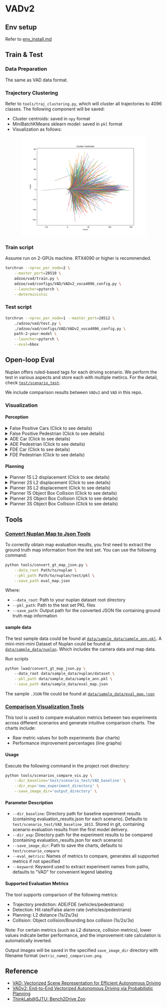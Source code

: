# VADv2

## Env setup

Refer to [env_install.md](docs/env_install.md)

## Train & Test

### Data Preparation

The same as VAD data format. 

### Trajectory Clustering

Refer to `tools/traj_clustering.py`, which will cluster all trajectories to 4096 classes. The following component will be saved:

- Cluster centroids: saved in `npy` format
- MiniBatchKMeans sklearn model: saved in `pkl` format
- Visualization as follows: 

<p align="center">
<img src="data/traj_clusters/4096/cluster_centroids.png" alt="traj cluster" width="400">
</p>

### Train script

Assume run on 2-GPUs machine. RTX4090 or higher is recommended.

```bash
torchrun --nproc_per_node=2 \
    --master_port=28510 \
    adzoo/vad/train.py \
    adzoo/vad/configs/VAD/VADv2_voca4096_config.py \
    --launcher=pytorch \
    --deterministic
```

### Test script

```bash
torchrun --nproc_per_node=1 --master_port=28512 \
    ./adzoo/vad/test.py \
    ./adzoo/vad/configs/VAD/VADv2_voca4096_config.py \
    path-2-your-model \
    --launcher=pytorch \
    --eval=bbox
```


## Open-loop Eval

Nuplan offers ruled-based tags for each driving scenario. We perform the test in various aspects and store each with multiple metircs. For the detail, check [`test/scenario_test`](test/scenario_test). 

We include comparison results between ``VADv2`` and ``VAD`` in this repo.

### Visualization

#### Perception

<details>
<summary>False Positive Cars (Click to see details)</summary>
<img src="docs/asset/vadv2_baseline/fp_car_comparison.png" alt="Planner 1S L2 displacement">
</details>

<details>
<summary>False Positive Pedestrian (Click to see details)</summary>
<img src="docs/asset/vadv2_baseline/fp_pedestrian_comparison.png" alt="Planner 1S L2 displacement">
</details>

<details>
<summary>ADE Car (Click to see details)</summary>
<img src="docs/asset/vadv2_baseline/ADE_car_comparison.png" alt="Planner 1S L2 displacement">
</details>

<details>
<summary>ADE Pedestrian (Click to see details)</summary>
<img src="docs/asset/vadv2_baseline/ADE_pedestrian_comparison.png" alt="Planner 1S L2 displacement">
</details>

<details>
<summary>FDE Car (Click to see details)</summary>
<img src="docs/asset/vadv2_baseline/FDE_car_comparison.png" alt="Planner 1S L2 displacement">
</details>

<details>
<summary>FDE Pedestrian (Click to see details)</summary>
<img src="docs/asset/vadv2_baseline/FDE_pedestrian_comparison.png" alt="Planner 1S L2 displacement">
</details>


#### Planning

<details>
<summary>Planner 1S L2 displacement (Click to see details)</summary>
<img src="docs/asset/vadv2_baseline/plan_L2_1s_comparison.png" alt="Planner 1S L2 displacement">
</details>


<details>
<summary>Planner 2S L2 displacement (Click to see details)</summary>
<img src="docs/asset/vadv2_baseline/plan_L2_2s_comparison.png" alt="Planner 2S L2 displacement">
</details>

<details>
<summary>Planner 3S L2 displacement (Click to see details)</summary>
<img src="docs/asset/vadv2_baseline/plan_L2_3s_comparison.png" alt="Planner 3S L2 displacement">
</details>

<details>
<summary>Planner 1S Object Box Collision (Click to see details)</summary>
<img src="docs/asset/vadv2_baseline/plan_obj_box_col_1s_comparison.png" alt="Planner 1S Object Box Collision">
</details>


<details>
<summary>Planner 2S Object Box Collision (Click to see details)</summary>
<img src="docs/asset/vadv2_baseline/plan_obj_box_col_2s_comparison.png" alt="Planner 2S Object Box Collision">
</details>

<details>
<summary>Planner 3S Object Box Collision (Click to see details)</summary>
<img src="docs/asset/vadv2_baseline/plan_obj_box_col_3s_comparison.png" alt="Planner 3S Object Box Collision">
</details>

## Tools


### [Convert Nuplan Map to Json Tools](tools/convert_gt_map_json.py)

To correctly obtain map evaluation results, you first need to extract the ground truth map information from the test set. You can use the following command:

```bash
python tools/convert_gt_map_json.py \
    --data_root Path/to/nuplan \
    --pkl_path Path/to/nuplan/test/pkl \
    --save_path eval_map.json
```

Where:
- `--data_root`: Path to your nuplan dataset root directory
- `--pkl_path`: Path to the test set PKL files
- `--save_path`: Output path for the converted JSON file containing ground truth map information

#### sample data

The test sample data could be found at [``data/sample_data/sample_ann.pkl``](data/sample_data/sample_ann.pkl). A mini-mini-mini Dataset of Nuplan could be found at [``data/sample_data/nuplan``](data/sample_data/nuplan). Which includes the camera data and map data.

Run scripts

```bash
python lwad/convert_gt_map_json.py \            
    --data_root data/sample_data/nuplan/dataset \
    --pkl_path data/sample_data/sample_ann.pkl \
    --save_path data/sample_data/eval_map.json
```

The sample `.JSON` file could be found at [`data/sample_data/eval_map.json`](data/sample_data/eval_map.json)



### [Comparison Visualization Tools](tools/scenarios_compare_vis.py)

This tool is used to compare evaluation metrics between two experiments across different scenarios and generate intuitive comparison charts. The charts include:
- Raw metric values for both experiments (bar charts)
- Performance improvement percentages (line graphs)

#### Usage

Execute the following command in the project root directory:

```bash
python tools/scenarios_compare_vis.py \
    --dir_baseline='test/scenario_test/VAD_baseline' \
    --dir_exp='new_experiment_directory' \
    --save_image_dir='output_directory' \
```

#### Parameter Description

- `--dir_baseline`: Directory path for baseline experiment results (containing evaluation_results.json for each scenario). Defaults to `test/scenario_test/VAD_baseline_1013`. Stored in git, containing scenario evaluation results from the first model delivery.
- `--dir_exp`: Directory path for the experiment results to be compared (containing evaluation_results.json for each scenario)
- `--save_image_dir`: Path to save the charts, defaults to `test/scenario_compare`
- `--eval_metrics`: Names of metrics to compare, generates all supported metrics if not specified
- `--keyword`: Keyword used to extract experiment names from paths, defaults to "VAD" for convenient legend labeling

#### Supported Evaluation Metrics

The tool supports comparison of the following metrics:
- Trajectory prediction: ADE/FDE (vehicles/pedestrians)
- Detection: Hit rate/False alarm rate (vehicles/pedestrians)
- Planning: L2 distance (1s/2s/3s)
- Collision: Object collision/Bounding box collision (1s/2s/3s)

Note: For certain metrics (such as L2 distance, collision metrics), lower values indicate better performance, and the improvement rate calculation is automatically inverted.

Output images will be saved in the specified `save_image_dir` directory with filename format `{metric_name}_comparison.png`.





## Reference

- [VAD: Vectorized Scene Representation for Efficient Autonomous Driving](https://github.com/hustvl/VAD?tab=readme-ov-file)
- [VADv2: End-to-End Vectorized Autonomous Driving via Probabilistic Planning](https://hgao-cv.github.io/VADv2/)
- [ThinkLab@SJTU: Bench2Drive Zoo](https://github.com/Thinklab-SJTU/Bench2DriveZoo)
